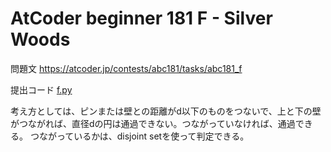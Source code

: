 # AtCoder beginner 181 F - Silver Woods
問題文 https://atcoder.jp/contests/abc181/tasks/abc181_f

提出コード [f.py](beginner181/f.py)

考え方としては、ピンまたは壁との距離がd以下のものをつないで、上と下の壁がつながれば、直径dの円は通過できない。つながっていなければ、通過できる。
つながっているかは、disjoint setを使って判定できる。
